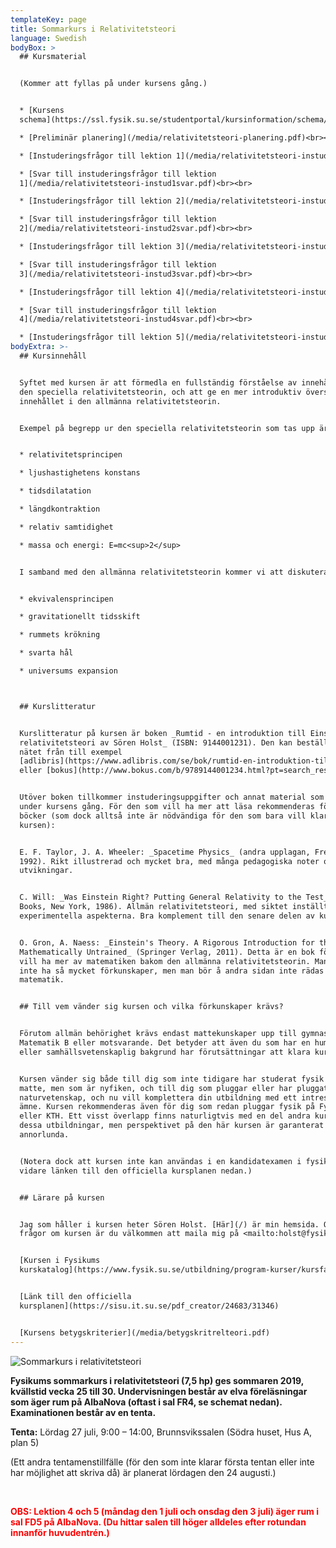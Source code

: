 ```yaml
---
templateKey: page
title: Sommarkurs i Relativitetsteori
language: Swedish
bodyBox: >
  ## Kursmaterial


  (Kommer att fyllas på under kursens gång.)


  * [Kursens
  schema](https://ssl.fysik.su.se/studentportal/kursinformation/schema/makepdf.php?kurs=FK1018)

  * [Preliminär planering](/media/relativitetsteori-planering.pdf)<br><br>

  * [Instuderingsfrågor till lektion 1](/media/relativitetsteori-instud1.pdf)

  * [Svar till instuderingsfrågor till lektion
  1](/media/relativitetsteori-instud1svar.pdf)<br><br>

  * [Instuderingsfrågor till lektion 2](/media/relativitetsteori-instud2.pdf)

  * [Svar till instuderingsfrågor till lektion
  2](/media/relativitetsteori-instud2svar.pdf)<br><br>

  * [Instuderingsfrågor till lektion 3](/media/relativitetsteori-instud3.pdf)

  * [Svar till instuderingsfrågor till lektion
  3](/media/relativitetsteori-instud3svar.pdf)<br><br>

  * [Instuderingsfrågor till lektion 4](/media/relativitetsteori-instud4.pdf)

  * [Svar till instuderingsfrågor till lektion
  4](/media/relativitetsteori-instud4svar.pdf)<br><br>

  * [Instuderingsfrågor till lektion 5](/media/relativitetsteori-instud5.pdf)
bodyExtra: >-
  ## Kursinnehåll


  Syftet med kursen är att förmedla en fullständig förståelse av innehållet i
  den speciella relativitetsteorin, och att ge en mer introduktiv översikt av
  innehållet i den allmänna relativitetsteorin. 


  Exempel på begrepp ur den speciella relativitetsteorin som tas upp är 


  * relativitetsprincipen

  * ljushastighetens konstans

  * tidsdilatation

  * längdkontraktion

  * relativ samtidighet

  * massa och energi: E=mc<sup>2</sup>


  I samband med den allmänna relativitetsteorin kommer vi att diskutera 


  * ekvivalensprincipen

  * gravitationellt tidsskift

  * rummets krökning

  * svarta hål

  * universums expansion



  ## Kurslitteratur


  Kurslitteratur på kursen är boken _Rumtid - en introduktion till Einsteins
  relativitetsteori av Sören Holst_ (ISBN: 9144001231). Den kan beställas via
  nätet från till exempel
  [adlibris](https://www.adlibris.com/se/bok/rumtid-en-introduktion-till-einsteins-relativitetsteori-9789144001234)
  eller [bokus](http://www.bokus.com/b/9789144001234.html?pt=search_result). 


  Utöver boken tillkommer instuderingsuppgifter och annat material som delas ut
  under kursens gång. För den som vill ha mer att läsa rekommenderas följande
  böcker (som dock alltså inte är nödvändiga för den som bara vill klara av
  kursen): 


  E. F. Taylor, J. A. Wheeler: _Spacetime Physics_ (andra upplagan, Freeman,
  1992). Rikt illustrerad och mycket bra, med många pedagogiska noter och
  utvikningar. 


  C. Will: _Was Einstein Right? Putting General Relativity to the Test_ (Basic
  Books, New York, 1986). Allmän relativitetsteori, med siktet inställt på de
  experimentella aspekterna. Bra komplement till den senare delen av kursen. 


  O. Gron, A. Naess: _Einstein's Theory. A Rigorous Introduction for the
  Mathematically Untrained_ (Springer Verlag, 2011). Detta är en bok för den som
  vill ha mer av matematiken bakom den allmänna relativitetsteorin. Man behöver
  inte ha så mycket förkunskaper, men man bör å andra sidan inte rädas
  matematik. 


  ## Till vem vänder sig kursen och vilka förkunskaper krävs?


  Förutom allmän behörighet krävs endast mattekunskaper upp till gymnasiets
  Matematik B eller motsvarande. Det betyder att även du som har en humanistisk
  eller samhällsvetenskaplig bakgrund har förutsättningar att klara kursen. 


  Kursen vänder sig både till dig som inte tidigare har studerat fysik och
  matte, men som är nyfiken, och till dig som pluggar eller har pluggat
  naturvetenskap, och nu vill komplettera din utbildning med ett intressant
  ämne. Kursen rekommenderas även för dig som redan pluggar fysik på Fysikum
  eller KTH. Ett visst överlapp finns naturligtvis med en del andra kurser på
  dessa utbildningar, men perspektivet på den här kursen är garanterat
  annorlunda. 


  (Notera dock att kursen inte kan användas i en kandidatexamen i fysik. Se
  vidare länken till den officiella kursplanen nedan.) 


  ## Lärare på kursen


  Jag som håller i kursen heter Sören Holst. [Här](/) är min hemsida. Om du har
  frågor om kursen är du välkommen att maila mig på <mailto:holst@fysik.su.se> 


  [Kursen i Fysikums
  kurskatalog](https://www.fysik.su.se/utbildning/program-kurser/kursfakta-och-scheman?kurs=FK1018)


  [Länk till den officiella
  kursplanen](https://sisu.it.su.se/pdf_creator/24683/31346)


  [Kursens betygskriterier](/media/betygskritrelteori.pdf)
---
```

![Sommarkurs i relativitetsteori](/media/grav_lens150914.jpg)

**Fysikums sommarkurs i relativitetsteori (7,5 hp) ges sommaren 2019, kvällstid vecka 25 till 30. Undervisningen består av elva föreläsningar som äger rum på AlbaNova (oftast i sal FR4, se schemat nedan). Examinationen består av en tenta.**

**Tenta:**
Lördag 27 juli, 9:00 – 14:00,
Brunnsvikssalen (Södra huset, Hus A, plan 5)

(Ett andra tentamenstillfälle (för den som inte klarar första tentan eller inte har möjlighet att skriva då) är planerat lördagen den 24 augusti.)

<br>

**<font color="red">OBS: Lektion 4 och 5 (måndag den 1 juli och onsdag den 3 juli) äger rum i sal FD5 på AlbaNova. (Du hittar salen till höger alldeles efter rotundan innanför huvudentrén.)</font>**

